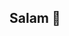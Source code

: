 
## Salam 🤝
<!--- #### 💁‍♂️ don't forget to [Say Something.](https://asimhyff.github.io/say-something/) --->
